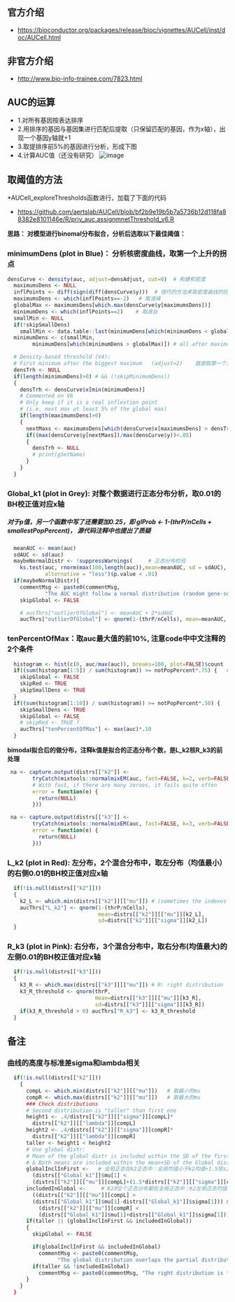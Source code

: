 ## 官方介绍
- https://bioconductor.org/packages/release/bioc/vignettes/AUCell/inst/doc/AUCell.html

## 非官方介绍
- http://www.bio-info-trainee.com/7823.html

AUC的运算
--------
- 1.对所有基因按表达排序
- 2.用排序的基因与基因集进行匹配后提取（只保留匹配的基因，作为x轴），出现一个基因y轴就+1
- 3.取提排序前5%的基因进行分析，形成下图
- 4.计算AUC值（还没有研究）
![image](https://user-images.githubusercontent.com/41554601/202910492-042d535f-3c3d-4878-a642-89899d0027f5.png)

取阈值的方法
----
*AUCell_exploreThresholds函数进行，加载了下面的代码
- https://github.com/aertslab/AUCell/blob/bf2b9e19b5b7a5736b12d118fa88382e8101146e/R/priv_auc.assignmnetThreshold_v6.R

**思路： 对模型进行binomal分布拟合，分析后选取以下最佳阈值：**
### minimumDens (plot in Blue)： 分析核密度曲线，取第一个上升的拐点
```r
densCurve <- density(auc, adjust=densAdjust, cut=0)  # 构建和密度
  maximumsDens <- NULL
  inflPoints <- diff(sign(diff(densCurve$y)))  # 很巧的方法来取密度曲线的拐点
  maximumsDens <- which(inflPoints==-2)   # 取波峰
  globalMax <- maximumsDens[which.max(densCurve$y[maximumsDens])]
  minimumDens <- which(inflPoints==2)    # 取波谷
  smallMin <- NULL
  if(!skipSmallDens)
    smallMin <- data.table::last(minimumDens[which(minimumDens < globalMax)]) #1prev to max
  minimumDens <- c(smallMin,
        minimumDens[which(minimumDens > globalMax)]) # all after maximum

  # Density-based threshold (V4):
  # First minimum after the biggest maximum   (adjust=2)    就是取第一个波谷卫阈值，并且后面的波峰需要大于最高波峰的5%
  densTrh <- NULL
  if(length(minimumDens)>0) # && (!skipMinimumDens))
  {
    densTrh <- densCurve$x[min(minimumDens)]
    # Commented on V6
    # Only keep if it is a real inflextion point
    # (i.e. next max at least 5% of the global max)
    if(length(maximumsDens)>0)
    {
      nextMaxs <- maximumsDens[which(densCurve$x[maximumsDens] > densTrh)]
      if((max(densCurve$y[nextMaxs])/max(densCurve$y))<.05)
      {
        densTrh <- NULL
        # print(gSetName)
      }
    }
  }
```

### Global_k1 (plot in Grey): 对整个数据进行正态分布分析，取0.01的BH校正值对应x轴
##### 对于p值，另一个函数中写了还需要加0.25，即 glProb <- 1-(thrP/nCells + smallestPopPercent)， 源代码注释中也提出了质疑
```r
  meanAUC <- mean(auc)
  sdAUC <- sd(auc)
  maybeNormalDistr <- !suppressWarnings(     # 正态分布检验
    ks.test(auc, rnorm(max(100,length(auc)),mean=meanAUC, sd = sdAUC),
            alternative = "less")$p.value < .01)
  if(maybeNormalDistr){
    commentMsg <- paste0(commentMsg,
            "The AUC might follow a normal distribution (random gene-set?). ")
    skipGlobal <- FALSE

    # aucThrs["outlierOfGlobal"] <- meanAUC + 2*sdAUC
    aucThrs["outlierOfGlobal"] <- qnorm(1-(thrP/nCells), mean=meanAUC, sd=sdAUC)   # 关键步骤
```

### tenPercentOfMax：取auc最大值的前10%, 注意code中中文注释的2个条件
```r
  histogram <- hist(c(0, auc/max(auc)), breaks=100, plot=FALSE)$count
  if((sum(histogram[1:5]) / sum(histogram)) >= notPopPercent*.75) {   # hist出的数据中前5%的频率大于总的计数的（.75*.75），即太多0了
    skipGlobal <- FALSE
    skipRed <- TRUE
    skipSmallDens <- TRUE
  }
  if((sum(histogram[1:10]) / sum(histogram)) >= notPopPercent*.50) {   # hist出的数据中前5%的频率大于总的计数的（.75*.5）才能用。
    skipSmallDens <- TRUE
    skipGlobal <- FALSE
    # skipRed <- TRUE ?
    aucThrs["tenPercentOfMax"] <- max(auc)*.10
  }
```


**bimodal拟合后的做分布，注释k值是拟合的正态分布个数，是L_k2核R_k3的前处理**
```r
 na <- capture.output(distrs[["k2"]] <-
        tryCatch(mixtools::normalmixEM(auc, fast=FALSE, k=2, verb=FALSE),
        # With fast, if there are many zeroes, it fails quite often
        error = function(e) {
          return(NULL)
        }))

 na <- capture.output(distrs[["k3"]] <-
        tryCatch(mixtools::normalmixEM(auc, fast=FALSE, k=3, verb=FALSE),
        error = function(e) {
          return(NULL)
        }))
```

### L_k2 (plot in Red): 左分布，2个混合分布中，取左分布（均值最小）的右侧0.01的BH校正值对应x轴
```r
  if(!is.null(distrs[["k2"]]))
  {
    k2_L <- which.min(distrs[["k2"]][["mu"]]) # (sometimes the indexes are shifted)
    aucThrs["L_k2"] <- qnorm(1-(thrP/nCells),
                             mean=distrs[["k2"]][["mu"]][k2_L],
                             sd=distrs[["k2"]][["sigma"]][k2_L])
  }
```
### R_k3 (plot in Pink): 右分布，3个混合分布中，取右分布(均值最大)的左侧0.01的BH校正值对应x轴
```r
  if(!is.null(distrs[["k3"]]))
  {
    k3_R <- which.max(distrs[["k3"]][["mu"]]) # R: right distribution
    k3_R_threshold <- qnorm(thrP,
                            mean=distrs[["k3"]][["mu"]][k3_R],
                            sd=distrs[["k3"]][["sigma"]][k3_R])
    if(k3_R_threshold > 0) aucThrs["R_k3"] <- k3_R_threshold
  }
```

备注
-----
### 曲线的高度与标准差sigma和lambda相关
```r
  if(!is.null(distrs[["k2"]]))
    {
      compL <- which.min(distrs[["k2"]][["mu"]])   # 取最小的mu
      compR <- which.max(distrs[["k2"]][["mu"]])   # 取最大的mu
      ### Check distributions
      # Second distribution is "taller" than first one
      height1 <- .4/distrs[["k2"]][["sigma"]][compL]*
        distrs[["k2"]][["lambda"]][compL]
      height2 <- .4/distrs[["k2"]][["sigma"]][compR]*
        distrs[["k2"]][["lambda"]][compR]
      taller <- height1 < height2
      # Use global distr:
      # Mean of the global distr is included within the SD of the first
      # & Both means are included within the mean+SD of the Global distribution
      globalInclInFirst <-   # 全局正态在k2正态中：全局均值小于k2均值+1.5倍sigma
        (distrs[["Global_k1"]]$mu[1] <
        (distrs[["k2"]][["mu"]][compL]+(1.5*distrs[["k2"]][["sigma"]][compL])))
      includedInGlobal <-     # K2的2个正态分布都在全局正态中：K2左侧正态均值大于全局均值-sigma， 并且K2右侧正态均值小于全局均值+sigma
        ((distrs[["k2"]][["mu"]][compL] >
        (distrs[["Global_k1"]]$mu[1]-distrs[["Global_k1"]]$sigma[1])) &&
          (distrs[["k2"]][["mu"]][compR] <
          (distrs[["Global_k1"]]$mu[1]+distrs[["Global_k1"]]$sigma[1])))
      if(taller || (globalInclInFirst && includedInGlobal))
      {
        skipGlobal <- FALSE

        if(globalInclInFirst && includedInGlobal)
          commentMsg <- paste0(commentMsg,
                "The global distribution overlaps the partial distributions. ")
        if(taller && !includedInGlobal)
          commentMsg <- paste0(commentMsg, "The right distribution is taller. ")
      }
    }
  }
```





